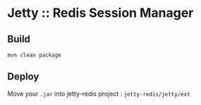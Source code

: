 # Jetty :: Redis Session Manager

## Build

`mvn clean package`

## Deploy

Move your `.jar` into jetty-redis project : `jetty-redis/jetty/ext`